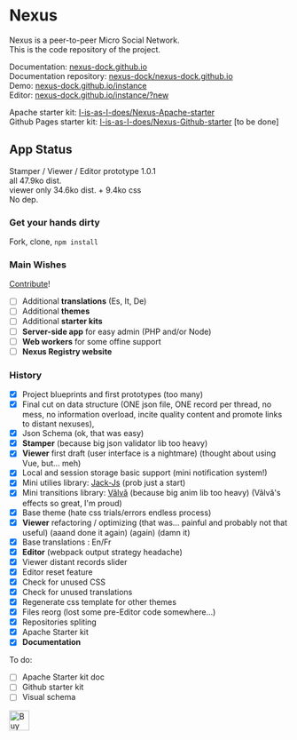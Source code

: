 # Nexus

Nexus is a peer-to-peer Micro Social Network.  
This is the code repository of the project.  
  
Documentation: [nexus-dock.github.io](https://nexus-dock.github.io/)  
Documentation repository: [nexus-dock/nexus-dock.github.io](https://github.com/nexus-dock/nexus-dock.github.io)  
Demo: [nexus-dock.github.io/instance](https://nexus-dock.github.io/instance)  
Editor: [nexus-dock.github.io/instance/?new](https://nexus-dock.github.io/instance/?new)  
  
Apache starter kit: [I-is-as-I-does/Nexus-Apache-starter](https://github.com/I-is-as-I-does/Nexus-Apache-starter)  
Github Pages starter kit: [I-is-as-I-does/Nexus-Github-starter](https://github.com/I-is-as-I-does/Nexus-Github-starter) [to be done]

## App Status

Stamper / Viewer / Editor prototype 1.0.1  
all 47.9ko dist.  
viewer only 34.6ko dist. + 9.4ko css  
No dep.  

### Get your hands dirty

Fork, clone, `npm install`

### Main Wishes

[Contribute](./CONTRIBUTING.md)!

- [ ] Additional **translations** (Es, It, De)
- [ ] Additional **themes**
- [ ] Additional **starter kits**
- [ ] **Server-side app** for easy admin (PHP and/or Node)
- [ ] **Web workers** for some offine support
- [ ] **Nexus Registry website**

### History

- [x] Project blueprints and first prototypes (too many)
- [x] Final cut on data structure (ONE json file, ONE record per thread, no mess, no information overload, incite quality content and promote links to distant nexuses),
- [x] Json Schema (ok, that was easy)
- [x] **Stamper** (because big json validator lib too heavy)
- [x] **Viewer** first draft (user interface is a nightmare) (thought about using Vue, but... meh)
- [x] Local and session storage basic support (mini notification system!)
- [x] Mini utilies library: [Jack-Js](https://github.com/I-is-as-I-does/Jack-Js) (prob just a start)
- [x] Mini transitions library: [Vâlvă](https://github.com/I-is-as-I-does/Valva) (because big anim lib too heavy) (Vâlvă's effects so great, I'm proud)
- [x] Base theme (hate css trials/errors endless process)
- [x] **Viewer** refactoring / optimizing (that was... painful and probably not that useful) (aaand done it again) (again) (damn it)
- [x] Base translations : En/Fr
- [x] **Editor** (webpack output strategy headache)
- [x] Viewer distant records slider
- [x] Editor reset feature
- [x] Check for unused CSS
- [x] Check for unused translations
- [x] Regenerate css template for other themes
- [x] Files reorg (lost some pre-Editor code somewhere...)
- [x] Repositories spliting
- [x] Apache Starter kit
- [x] **Documentation**

To do:
- [ ] Apache Starter kit doc
- [ ] Github starter kit
- [ ] Visual schema

<a href='https://ko-fi.com/I2I17EOYP' target='_blank'><img height='36' style='border:0px;height:36px;' src='https://cdn.ko-fi.com/cdn/kofi2.png?v=3' border='0' alt='Buy Me a Coffee at ko-fi.com' /></a>
